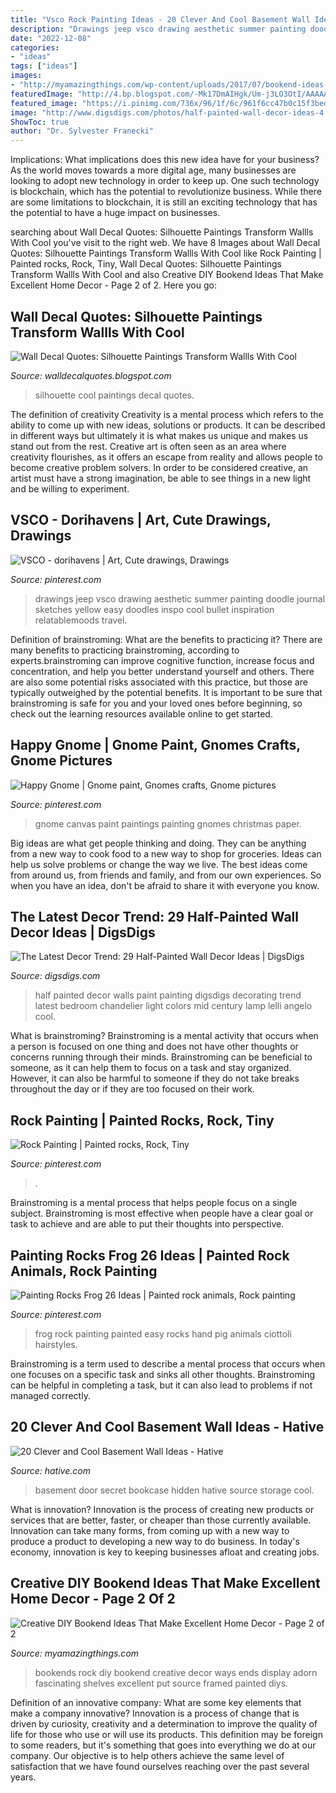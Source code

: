 ```yaml
---
title: "Vsco Rock Painting Ideas - 20 Clever And Cool Basement Wall Ideas"
description: "Drawings jeep vsco drawing aesthetic summer painting doodle journal sketches yellow easy doodles inspo cool bullet inspiration relatablemoods travel"
date: "2022-12-08"
categories:
- "ideas"
tags: ["ideas"]
images:
- "http://myamazingthings.com/wp-content/uploads/2017/07/bookend-ideas-7.jpg"
featuredImage: "http://4.bp.blogspot.com/-Mk17DmAIHgk/Um-j3LO3OtI/AAAAAAAAEEE/xYIrMM0k1ws/s1600/cool+silhouleete.jpg"
featured_image: "https://i.pinimg.com/736x/96/1f/6c/961f6cc47b0c15f3bedb359318b2d134.jpg"
image: "http://www.digsdigs.com/photos/half-painted-wall-decor-ideas-4.jpg"
ShowToc: true
author: "Dr. Sylvester Franecki"
---
```



Implications: What implications does this new idea have for your business?
As the world moves towards a more digital age, many businesses are looking to adopt new technology in order to keep up. One such technology is blockchain, which has the potential to revolutionize business. While there are some limitations to blockchain, it is still an exciting technology that has the potential to have a huge impact on businesses.

	

		
searching about Wall Decal Quotes: Silhouette Paintings Transform Wallls With Cool you've visit to the right web. We have 8 Images about Wall Decal Quotes: Silhouette Paintings Transform Wallls With Cool like Rock Painting | Painted rocks, Rock, Tiny, Wall Decal Quotes: Silhouette Paintings Transform Wallls With Cool and also Creative DIY Bookend Ideas That Make Excellent Home Decor - Page 2 of 2. Here you go:
		
    
## Wall Decal Quotes: Silhouette Paintings Transform Wallls With Cool

<img loading=lazy src="http://4.bp.blogspot.com/-Mk17DmAIHgk/Um-j3LO3OtI/AAAAAAAAEEE/xYIrMM0k1ws/s1600/cool+silhouleete.jpg" onerror="this.onerror=null;this.src='https://tse2.mm.bing.net/th?id=OIP.zyrMch1udB5ZksMUpgNKngHaEk&amp;pid=15.1';" alt="Wall Decal Quotes: Silhouette Paintings Transform Wallls With Cool">

_Source: walldecalquotes.blogspot.com_

>silhouette cool paintings decal quotes. 

	

The definition of creativity
Creativity is a mental process which refers to the ability to come up with new ideas, solutions or products. It can be described in different ways but ultimately it is what makes us unique and makes us stand out from the rest. Creative art is often seen as an area where creativity flourishes, as it offers an escape from reality and allows people to become creative problem solvers. In order to be considered creative, an artist must have a strong imagination, be able to see things in a new light and be willing to experiment.

    
## VSCO - Dorihavens | Art, Cute Drawings, Drawings

<img loading=lazy src="https://i.pinimg.com/736x/6d/2d/fb/6d2dfbf1eb57224fc51381165ad9c3f0.jpg" onerror="this.onerror=null;this.src='https://tse2.mm.bing.net/th?id=OIP.TQX6bXeOp4MuTnIb-XL9UAHaKV&amp;pid=15.1';" alt="VSCO - dorihavens | Art, Cute drawings, Drawings">

_Source: pinterest.com_

>drawings jeep vsco drawing aesthetic summer painting doodle journal sketches yellow easy doodles inspo cool bullet inspiration relatablemoods travel. 

	

Definition of brainstroming: What are the benefits to practicing it?
There are many benefits to practicing brainstroming, according to experts.brainstroming can improve cognitive function, increase focus and concentration, and help you better understand yourself and others. There are also some potential risks associated with this practice, but those are typically outweighed by the potential benefits. It is important to be sure that brainstroming is safe for you and your loved ones before beginning, so check out the learning resources available online to get started.

    
## Happy Gnome | Gnome Paint, Gnomes Crafts, Gnome Pictures

<img loading=lazy src="https://i.pinimg.com/736x/96/1f/6c/961f6cc47b0c15f3bedb359318b2d134.jpg" onerror="this.onerror=null;this.src='https://tse2.mm.bing.net/th?id=OIP.CUUjC4y5P7hFQFGEgKw6SgHaJ4&amp;pid=15.1';" alt="Happy Gnome | Gnome paint, Gnomes crafts, Gnome pictures">

_Source: pinterest.com_

>gnome canvas paint paintings painting gnomes christmas paper. 

	

Big ideas are what get people thinking and doing. They can be anything from a new way to cook food to a new way to shop for groceries. Ideas can help us solve problems or change the way we live. The best ideas come from around us, from friends and family, and from our own experiences. So when you have an idea, don't be afraid to share it with everyone you know.

    
## The Latest Decor Trend: 29 Half-Painted Wall Decor Ideas | DigsDigs

<img loading=lazy src="http://www.digsdigs.com/photos/half-painted-wall-decor-ideas-4.jpg" onerror="this.onerror=null;this.src='https://tse3.mm.bing.net/th?id=OIP.-9ifbkEIRfcKjZp6MfB0EwHaLH&amp;pid=15.1';" alt="The Latest Decor Trend: 29 Half-Painted Wall Decor Ideas | DigsDigs">

_Source: digsdigs.com_

>half painted decor walls paint painting digsdigs decorating trend latest bedroom chandelier light colors mid century lamp lelli angelo cool. 

	

What is brainstroming?
Brainstroming is a mental activity that occurs when a person is focused on one thing and does not have other thoughts or concerns running through their minds. Brainstroming can be beneficial to someone, as it can help them to focus on a task and stay organized. However, it can also be harmful to someone if they do not take breaks throughout the day or if they are too focused on their work.

    
## Rock Painting | Painted Rocks, Rock, Tiny

<img loading=lazy src="https://i.pinimg.com/736x/47/e3/3e/47e33eaf7ca0a0c6c3d5a5ee138d5029.jpg" onerror="this.onerror=null;this.src='https://tse3.mm.bing.net/th?id=OIP.TfTrTOjbvEZHQyNVXOa9_gHaJ3&amp;pid=15.1';" alt="Rock Painting | Painted rocks, Rock, Tiny">

_Source: pinterest.com_

>. 

	

Brainstroming is a mental process that helps people focus on a single subject. Brainstroming is most effective when people have a clear goal or task to achieve and are able to put their thoughts into perspective.

    
## Painting Rocks Frog 26 Ideas | Painted Rock Animals, Rock Painting

<img loading=lazy src="https://i.pinimg.com/736x/2a/ac/08/2aac08ab7cffc757088ca8269558923c.jpg" onerror="this.onerror=null;this.src='https://tse1.mm.bing.net/th?id=OIP.9knmfViDykwxDGlL8DZ28QAAAA&amp;pid=15.1';" alt="Painting Rocks Frog 26 Ideas | Painted rock animals, Rock painting">

_Source: pinterest.com_

>frog rock painting painted easy rocks hand pig animals ciottoli hairstyles. 

	

Brainstroming is a term used to describe a mental process that occurs when one focuses on a specific task and sinks all other thoughts. Brainstroming can be helpful in completing a task, but it can also lead to problems if not managed correctly.

    
## 20 Clever And Cool Basement Wall Ideas - Hative

<img loading=lazy src="https://hative.com/wp-content/uploads/2014/05/basement-wall-ideas/2-secret-bookcase-door.jpg" onerror="this.onerror=null;this.src='https://tse1.mm.bing.net/th?id=OIP.m3PQnOQWs2APjJCyO4gy5wHaJ4&amp;pid=15.1';" alt="20 Clever and Cool Basement Wall Ideas - Hative">

_Source: hative.com_

>basement door secret bookcase hidden hative source storage cool. 

	

What is innovation?
Innovation is the process of creating new products or services that are better, faster, or cheaper than those currently available. Innovation can take many forms, from coming up with a new way to produce a product to developing a new way to do business. In today's economy, innovation is key to keeping businesses afloat and creating jobs.

    
## Creative DIY Bookend Ideas That Make Excellent Home Decor - Page 2 Of 2

<img loading=lazy src="http://myamazingthings.com/wp-content/uploads/2017/07/bookend-ideas-7.jpg" onerror="this.onerror=null;this.src='https://tse2.mm.bing.net/th?id=OIP.2i8vVow55vX0_F7LZzpuTgHaEH&amp;pid=15.1';" alt="Creative DIY Bookend Ideas That Make Excellent Home Decor - Page 2 of 2">

_Source: myamazingthings.com_

>bookends rock diy bookend creative decor ways ends display adorn fascinating shelves excellent put source framed painted diys. 

	

Definition of an innovative company: What are some key elements that make a company innovative?
Innovation is a process of change that is driven by curiosity, creativity and a determination to improve the quality of life for those who use or will use its products. This definition may be foreign to some readers, but it's something that goes into everything we do at our company. Our objective is to help others achieve the same level of satisfaction that we have found ourselves reaching over the past several years.

